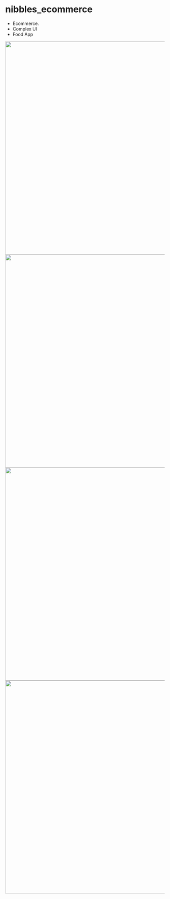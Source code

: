 # nibbles_ecommerce

- Ecommerce.
- Complex UI
- Food App


<p float="left">
  <img src="" width="670" />
  <img src="" width="670" /> 
  <img src="" width="670" />
   <img src="" width="670" />
</p>
